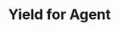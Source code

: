 ---
id: yield-for-agent
title: Yield for Agent
sidebar_label: Yield for Agent
description: "TODO"
---